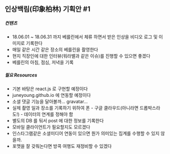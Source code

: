 ## 인상백림(印象柏林) 기획안 #1

##### 컨텐츠 
- 18.06.01 ~ 18.06.31 까지 베를린에서 체류 하면서 받은 인상을 비디오 로그 및 이미지로 기록한다
- 매일 같은 시간 같은 장소의 베를린을 촬영한다
- 현지 직장인에 대한 인터뷰(워라밸과 같은 이슈)를 진행할 수 있으면 좋겠다
- 베를린의 아침, 점심, 저녁을 기록

##### 필요 Resources
- 기본 바탕은 react.js 로 구현할 예정이다
- juneyoung.github.io 에 연동할 예정이다
- 소셜 댓글 기능을 달아볼까... gravatar...
- 실제 촬영 일과 장소를 기록하기 위하여 폰 - 구글 클라우드(아니라면 드롭박스라도!) - 데이터의 연계를 정해야 함
- 별도의 DB 를 둬서 post 에 대한 정보를 기록한다
- 모바일 클라이언트가 필요할지도 모르겠다
- 인스타그램같은 소셜미디어 연동이 있으면 뭔가 의미있는 집계를 수행할 수 있지 않을까.
- 포맷을 잘 갖춰논다면 방콕 여행도 재정비할 수 있겠다

